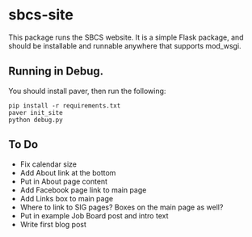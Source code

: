 sbcs-site
=========
This package runs the SBCS website. It is a simple Flask package, and should be installable and runnable anywhere that supports mod_wsgi.

## Running in Debug.

You should install paver, then run the following:

```
pip install -r requirements.txt
paver init_site
python debug.py
```
## To Do
- Fix calendar size 
- Add About link at the bottom
- Put in About page content 
- Add Facebook page link to main page
- Add Links box to main page 
- Where to link to SIG pages? Boxes on the main page as well? 
- Put in example Job Board post and intro text 
- Write first blog post 

